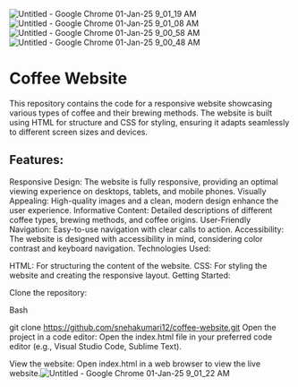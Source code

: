 ![Untitled - Google Chrome 01-Jan-25 9_01_19 AM](https://github.com/user-attachments/assets/9b2b04f4-d24a-400f-a951-c8bced7f54f5)
![Untitled - Google Chrome 01-Jan-25 9_01_08 AM](https://github.com/user-attachments/assets/72e09f0a-8c30-4bb9-9117-6da1552e9792)
![Untitled - Google Chrome 01-Jan-25 9_00_58 AM](https://github.com/user-attachments/assets/f1a095ee-0a19-486a-b233-c927dd58ca7f)
![Untitled - Google Chrome 01-Jan-25 9_00_48 AM](https://github.com/user-attachments/assets/fa78e3fc-4502-4de8-87b4-db62a790cdcf)

<h1>Coffee Website</h1>

This repository contains the code for a responsive website showcasing various types of coffee and their brewing methods. The website is built using HTML for structure and CSS for styling, ensuring it adapts seamlessly to different screen sizes and devices.

<h2>Features:</h2>

Responsive Design: The website is fully responsive, providing an optimal viewing experience on desktops, tablets, and mobile phones.
Visually Appealing: High-quality images and a clean, modern design enhance the user experience.
Informative Content: Detailed descriptions of different coffee types, brewing methods, and coffee origins.
User-Friendly Navigation: Easy-to-use navigation with clear calls to action.
Accessibility: The website is designed with accessibility in mind, considering color contrast and keyboard navigation.
Technologies Used:

HTML: For structuring the content of the website.
CSS: For styling the website and creating the responsive layout.
Getting Started:

Clone the repository:

Bash

git clone https://github.com/snehakumari12/coffee-website.git
Open the project in a code editor: Open the index.html file in your preferred code editor (e.g., Visual Studio Code, Sublime Text).

View the website: Open index.html in a web browser to view the live website.![Untitled - Google Chrome 01-Jan-25 9_01_22 AM](https://github.com/user-attachments/assets/933401d8-4bf0-43d4-ba42-6466510a9b9d)
